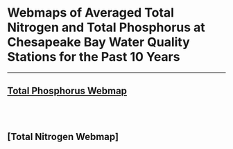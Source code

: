 # Webmaps of Averaged Total Nitrogen and Total Phosphorus at Chesapeake Bay Water Quality Stations for the Past 10 Years
---


## [Total Phosphorus Webmap](https://rad-sc.github.io/FinalProject_486/qgis2web_finalproject/index.html)
<br><br>
## [Total Nitrogen Webmap] 
